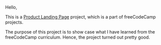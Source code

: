 Hello,

This is a <a href="https://b-rajshekar.github.io/product-page/" target="_blank">Product Landing Page</a> project,
which is a part of freeCodeCamp projects. 

The purpose of this project is to show case what I have learned from the freeCodeCamp curriculum.
Hence, the project turned out pretty good.
